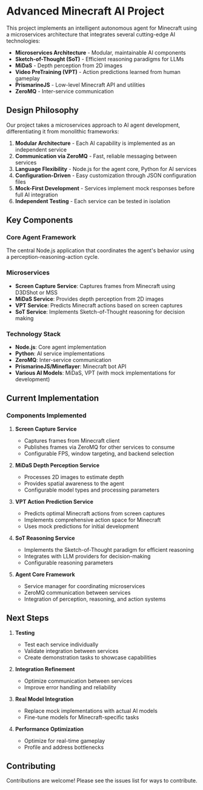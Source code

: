 # Advanced Minecraft AI Project

This project implements an intelligent autonomous agent for Minecraft using a microservices architecture that integrates several cutting-edge AI technologies:

- **Microservices Architecture** - Modular, maintainable AI components
- **Sketch-of-Thought (SoT)** - Efficient reasoning paradigms for LLMs
- **MiDaS** - Depth perception from 2D images
- **Video PreTraining (VPT)** - Action predictions learned from human gameplay
- **PrismarineJS** - Low-level Minecraft API and utilities
- **ZeroMQ** - Inter-service communication

## Design Philosophy

Our project takes a microservices approach to AI agent development, differentiating it from monolithic frameworks:

1. **Modular Architecture** - Each AI capability is implemented as an independent service
2. **Communication via ZeroMQ** - Fast, reliable messaging between services
3. **Language Flexibility** - Node.js for the agent core, Python for AI services
4. **Configuration-Driven** - Easy customization through JSON configuration files
5. **Mock-First Development** - Services implement mock responses before full AI integration
6. **Independent Testing** - Each service can be tested in isolation

## Key Components

### Core Agent Framework
The central Node.js application that coordinates the agent's behavior using a perception-reasoning-action cycle.

### Microservices
- **Screen Capture Service**: Captures frames from Minecraft using D3DShot or MSS
- **MiDaS Service**: Provides depth perception from 2D images
- **VPT Service**: Predicts Minecraft actions based on screen captures
- **SoT Service**: Implements Sketch-of-Thought reasoning for decision making

### Technology Stack
- **Node.js**: Core agent implementation
- **Python**: AI service implementations
- **ZeroMQ**: Inter-service communication
- **PrismarineJS/Mineflayer**: Minecraft bot API
- **Various AI Models**: MiDaS, VPT (with mock implementations for development)

## Current Implementation

### Components Implemented

1. **Screen Capture Service**
   - Captures frames from Minecraft client
   - Publishes frames via ZeroMQ for other services to consume
   - Configurable FPS, window targeting, and backend selection

2. **MiDaS Depth Perception Service**
   - Processes 2D images to estimate depth
   - Provides spatial awareness to the agent
   - Configurable model types and processing parameters

3. **VPT Action Prediction Service**
   - Predicts optimal Minecraft actions from screen captures
   - Implements comprehensive action space for Minecraft
   - Uses mock predictions for initial development

4. **SoT Reasoning Service**
   - Implements the Sketch-of-Thought paradigm for efficient reasoning
   - Integrates with LLM providers for decision-making
   - Configurable reasoning parameters

5. **Agent Core Framework**
   - Service manager for coordinating microservices
   - ZeroMQ communication between services
   - Integration of perception, reasoning, and action systems

## Next Steps

1. **Testing**
   - Test each service individually
   - Validate integration between services
   - Create demonstration tasks to showcase capabilities

2. **Integration Refinement**
   - Optimize communication between services
   - Improve error handling and reliability

3. **Real Model Integration**
   - Replace mock implementations with actual AI models
   - Fine-tune models for Minecraft-specific tasks

4. **Performance Optimization**
   - Optimize for real-time gameplay
   - Profile and address bottlenecks

## Contributing

Contributions are welcome! Please see the issues list for ways to contribute.
